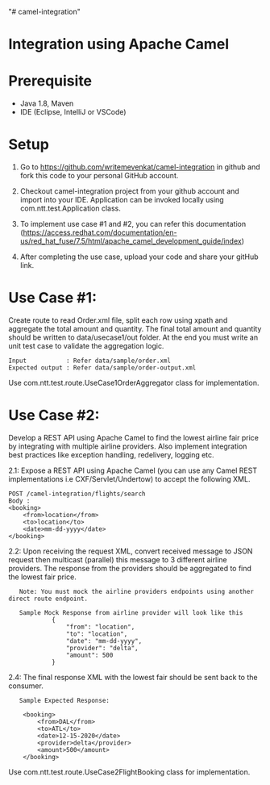 "# camel-integration" 

# Integration using Apache Camel

# Prerequisite

   - Java 1.8, Maven 
   - IDE (Eclipse, IntelliJ or VSCode)    
    
# Setup 

1. Go to https://github.com/writemevenkat/camel-integration in github and fork this code to your personal GitHub account.
  
2. Checkout camel-integration project from your github account and import into your IDE. Application can be invoked locally
   using com.ntt.test.Application class.
   
3. To implement use case #1 and #2, you can refer this documentation (https://access.redhat.com/documentation/en-us/red_hat_fuse/7.5/html/apache_camel_development_guide/index)
  
3. After completing the use case, upload your code and share your gitHub link.       
    
# Use Case #1: 

  Create route to read Order.xml file, split each row using xpath and aggregate the total amount and quantity. The 
  final total amount and quantity should be written to data/usecase1/out folder. At the end you must write an unit 
  test case to validate the aggregation logic. 
    
    Input           : Refer data/sample/order.xml
    Expected output : Refer data/sample/order-output.xml
 
Use com.ntt.test.route.UseCase1OrderAggregator class for implementation. 

# Use Case #2:
  Develop a REST API using Apache Camel to find the lowest airline fair price by integrating with multiple airline providers.
  Also implement integration best practices like exception handling, redelivery, logging etc.   
  
    
  2.1: Expose a REST API using Apache Camel (you can use any Camel REST implementations i.e CXF/Servlet/Undertow) 
  to accept the following XML.
    
    POST /camel-integration/flights/search
    Body :
    <booking>
        <from>location</from>
        <to>location</to>
        <date>mm-dd-yyyy</date>
    </booking>    
    
  2.2: Upon receiving the request XML, convert received message to JSON request then multicast (parallel) this message 
       to 3 different airline providers. The response from the providers should be aggregated to find the lowest 
       fair price. 
       
       Note: You must mock the airline providers endpoints using another direct route endpoint.
                
       Sample Mock Response from airline provider will look like this 
                {
                    "from": "location",
                    "to": "location",
                    "date": "mm-dd-yyyy",
                    "provider": "delta",
                    "amount": 500                
                }
                
  2.4: The final response XML with the lowest fair should be sent back to the consumer. 
       
       Sample Expected Response: 
       
        <booking>
            <from>DAL</from>
            <to>ATL</to>
            <date>12-15-2020</date>
            <provider>delta</provider>
            <amount>500</amount>
        </booking>
                
Use com.ntt.test.route.UseCase2FlightBooking class for implementation.    
    
    
    
